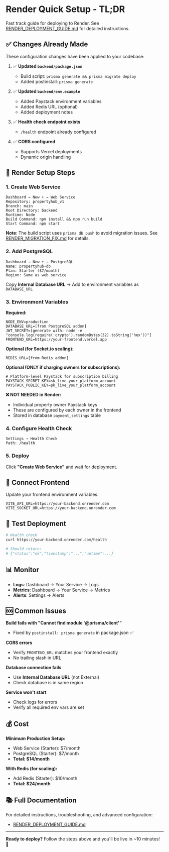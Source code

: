 # Render Quick Setup - TL;DR

Fast track guide for deploying to Render. See [RENDER_DEPLOYMENT_GUIDE.md](./RENDER_DEPLOYMENT_GUIDE.md) for detailed instructions.

## ✅ Changes Already Made

These configuration changes have been applied to your codebase:

1. ✅ **Updated `backend/package.json`**
   - Build script: `prisma generate && prisma migrate deploy`
   - Added postinstall: `prisma generate`

2. ✅ **Updated `backend/env.example`**
   - Added Paystack environment variables
   - Added Redis URL (optional)
   - Added deployment notes

3. ✅ **Health check endpoint exists**
   - `/health` endpoint already configured

4. ✅ **CORS configured**
   - Supports Vercel deployments
   - Dynamic origin handling

## 🚀 Render Setup Steps

### 1. Create Web Service

```
Dashboard → New + → Web Service
Repository: propertyhub_v1
Branch: main
Root Directory: backend
Runtime: Node
Build Command: npm install && npm run build
Start Command: npm start
```

**Note**: The build script uses `prisma db push` to avoid migration issues. See [RENDER_MIGRATION_FIX.md](./RENDER_MIGRATION_FIX.md) for details.

### 2. Add PostgreSQL

```
Dashboard → New + → PostgreSQL
Name: propertyhub-db
Plan: Starter ($7/month)
Region: Same as web service
```

Copy **Internal Database URL** → Add to environment variables as `DATABASE_URL`

### 3. Environment Variables

**Required:**
```
NODE_ENV=production
DATABASE_URL=[from PostgreSQL addon]
JWT_SECRET=[generate with: node -e "console.log(require('crypto').randomBytes(32).toString('hex'))"]
FRONTEND_URL=https://your-frontend.vercel.app
```

**Optional (for Socket.io scaling):**
```
REDIS_URL=[from Redis addon]
```

**Optional (ONLY if charging owners for subscriptions):**
```
# Platform-level Paystack for subscription billing
PAYSTACK_SECRET_KEY=sk_live_your_platform_account
PAYSTACK_PUBLIC_KEY=pk_live_your_platform_account
```

**❌ NOT NEEDED in Render:**
- Individual property owner Paystack keys
- These are configured by each owner in the frontend
- Stored in database `payment_settings` table

### 4. Configure Health Check

```
Settings → Health Check
Path: /health
```

### 5. Deploy

Click **"Create Web Service"** and wait for deployment.

## 🔗 Connect Frontend

Update your frontend environment variables:

```env
VITE_API_URL=https://your-backend.onrender.com
VITE_SOCKET_URL=https://your-backend.onrender.com
```

## 🧪 Test Deployment

```bash
# Health check
curl https://your-backend.onrender.com/health

# Should return:
# {"status":"ok","timestamp":"...","uptime":...}
```

## 📊 Monitor

- **Logs**: Dashboard → Your Service → Logs
- **Metrics**: Dashboard → Your Service → Metrics
- **Alerts**: Settings → Alerts

## 🆘 Common Issues

**Build fails with "Cannot find module '@prisma/client'"**
- Fixed by `postinstall: prisma generate` in package.json ✅

**CORS errors**
- Verify `FRONTEND_URL` matches your frontend exactly
- No trailing slash in URL

**Database connection fails**
- Use **Internal Database URL** (not External)
- Check database is in same region

**Service won't start**
- Check logs for errors
- Verify all required env vars are set

## 💰 Cost

**Minimum Production Setup:**
- Web Service (Starter): $7/month
- PostgreSQL (Starter): $7/month
- **Total: $14/month**

**With Redis (for scaling):**
- Add Redis (Starter): $10/month
- **Total: $24/month**

## 📚 Full Documentation

For detailed instructions, troubleshooting, and advanced configuration:
- [RENDER_DEPLOYMENT_GUIDE.md](./RENDER_DEPLOYMENT_GUIDE.md)

---

**Ready to deploy?** Follow the steps above and you'll be live in ~10 minutes! 🚀

